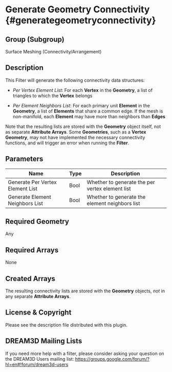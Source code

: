 Generate Geometry Connectivity {#generategeometryconnectivity}
============

## Group (Subgroup) ##
Surface Meshing (Connectivity/Arrangement)

## Description ##
This Filter will generate the following connectivity data structures:

+ _Per Vertex Element List_: For each **Vertex** in the **Geometry**, a list of triangles to which the **Vertex** belongs

+ _Per Element Neighbors List_: For each primary unit **Element** in the **Geometry**, a list of **Elements** that share a common edge. If the mesh is non-manifold, each **Element** may have more than neighbors than **Edges**

Note that the resulting lists are stored with the **Geometry** object itself, not as separate **Attribute Arrays**. Some **Geometries**, such as a **Vertex Geometry**, may not have implemented the necessary connectivity functions, and will trigger an error when running the **Filter**.

## Parameters ##
| Name | Type | Description |
|------|------| ----------- |
| Generate Per Vertex Element List | Bool | Whether to generate the per vertex element list |
| Generate Element Neighbors List | Bool | Whether to generate the element neighbors list |

## Required Geometry ##
Any

## Required Arrays ##
None

## Created Arrays ##
The resulting connectivity lists are stored with the **Geometry** objects, _not_ in any separate **Attribute Arrays**.


## License & Copyright ##

Please see the description file distributed with this plugin.

## DREAM3D Mailing Lists ##

If you need more help with a filter, please consider asking your question on the DREAM3D Users mailing list:
https://groups.google.com/forum/?hl=en#!forum/dream3d-users


